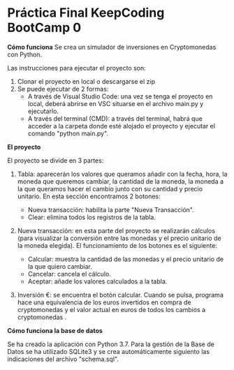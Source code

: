 # Práctica Final KeepCoding BootCamp 0

**Cómo funciona**
Se crea un simulador de inversiones en Cryptomonedas con Python. 

Las instrucciones para ejecutar el proyecto son:
1. Clonar el proyecto en local o descargarse el zip
2. Se puede ejecutar de 2 formas:
	- A través de Visual Studio Code: una vez se tenga el proyecto en local, deberá abrirse en VSC situarse en el archivo main.py y ejecutarlo.
	- A través del terminal (CMD): a través del terminal, habrá que acceder a la carpeta donde esté alojado el proyecto y ejecutar el comando "python main.py".

**El proyecto**

El proyecto se divide en 3 partes:

 1. Tabla: aparecerán los valores que queramos añadir con la fecha, hora, la moneda que queremos cambiar, la cantidad de la moneda, la moneda a la que queramos hacer el cambio junto con su cantidad y precio unitario. En esta sección encontramos 2 botones:
	 - Nueva transacción: habilita la parte "Nueva Transacción".
	 - Clear: elimina todos los registros de la tabla.

  

 2. Nueva transacción: en esta parte del proyecto se realizarán cálculos (para visualizar la conversión entre las monedas y el precio unitario de la moneda elegida). El funcionamiento de los botones es el siguiente:
	 - Calcular: muestra la cantidad de las monedas y el precio unitario de la que quiero cambiar.
	 - Cancelar: cancela el cálculo.
	 - Aceptar: añade los valores calculados a la tabla.

3. Inversión €: se encuentra el botón calcular. Cuando se pulsa, programa hace una equivalencia de los euros invertidos en compra de cryptomonedas y el valor actual en euros de todos los cambios a cryptomonedas . 

**Cómo funciona la base de datos**

Se ha creado la aplicación con Python 3.7. Para la gestión de la Base de Datos se ha utilizado SQLite3 y se crea automáticamente siguiento las indicaciones del archivo "schema.sql".   

